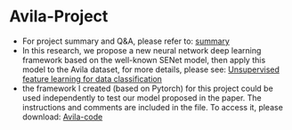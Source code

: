 # Avila-Project
+ For project summary and Q&A, please refer to: [summary](Avila-project-summery/)
+ In this research, we propose a new neural network deep learning framework based on the well-known SENet model, then apply this model to the Avila dataset, for more details, please see: [Unsupervised feature learning for data classification](https://iopscience.iop.org/article/10.1088/1742-6596/1994/1/012010)
+ the framework I created (based on Pytorch) for this project could be used independently to test our model proposed in the paper. The instructions and comments are included in the file. To access it, please download: [Avila-code](code/Main_program/)
